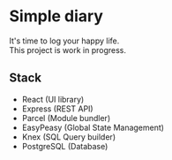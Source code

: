 # Simple diary
It's time to log your happy life.  
This project is work in progress.

## Stack
* React (UI library)
* Express (REST API)
* Parcel (Module bundler)
* EasyPeasy (Global State Management)
* Knex (SQL Query builder)
* PostgreSQL (Database)
